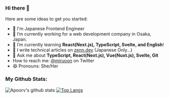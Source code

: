 ### Hi there 👋

Here are some ideas to get you started:

- 🔭 I'm Japanese Frontend Engineer
- 🏦 I’m currently working for a web development company in Osaka, Japan.
- 🌱 I’m currently learning **React(Next.js), TypeScript, Svelte, and English**!
- 📝 I write technical articles on [zenn.dev](https://zenn.dev/miruoon_892) (Japanese Only...)
- 💬 Ask me about **TypeScript, React(Next.js), Vue(Nuxt.js), Svelte, Git**
- How to reach me: [@miruoon](https://twitter.com/miruoon) on Twitter
- 😄 Pronouns: She/Her

### My Github Stats:
![Apoorv's github stats](https://github-readme-stats.vercel.app/api?username=miily8310s&show_icons=true&theme=dracula)
[![Top Langs](https://github-readme-stats.vercel.app/api/top-langs/?username=miily8310s&layout=compact&theme=dracula)](https://github.com/anuraghazra/github-readme-stats)
